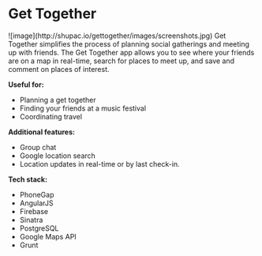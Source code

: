 <h1>Get Together</h1>
![image](http://shupac.io/gettogether/images/screenshots.jpg)
Get Together simplifies the process of planning social gatherings and meeting up with friends. The Get Together app allows you to see where your friends are on a map in real-time, search for places to meet up, and save and comment on places of interest.

<strong>Useful for:</strong>
<ul>
<li>Planning a get together</li>
<li>Finding your friends at a music festival</li>
<li>Coordinating travel</li>
</ul>

<strong>Additional features:</strong>
<ul>
<li>Group chat</li>
<li>Google location search</li>
<li>Location updates in real-time or by last check-in.</li>
</ul>

<strong>Tech stack:</strong>
<ul>
<li>PhoneGap</li>
<li>AngularJS</li>
<li>Firebase</li>
<li>Sinatra</li>
<li>PostgreSQL</li>
<li>Google Maps API</li>
<li>Grunt</li>
</ul>
